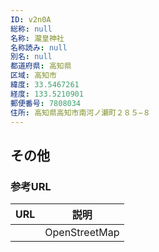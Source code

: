 ```yaml
---
ID: v2n0A
総称: null
名称: 瀧皇神社
名称読み: null
別名: null
都道府県: 高知県
区域: 高知市
緯度: 33.5467261
経度: 133.5210901
郵便番号: 7808034
住所: 高知県高知市南河ノ瀬町２８５−８
---
```


## その他

### 参考URL

| URL | 説明          |
| --- | ------------- |
|     | OpenStreetMap |
